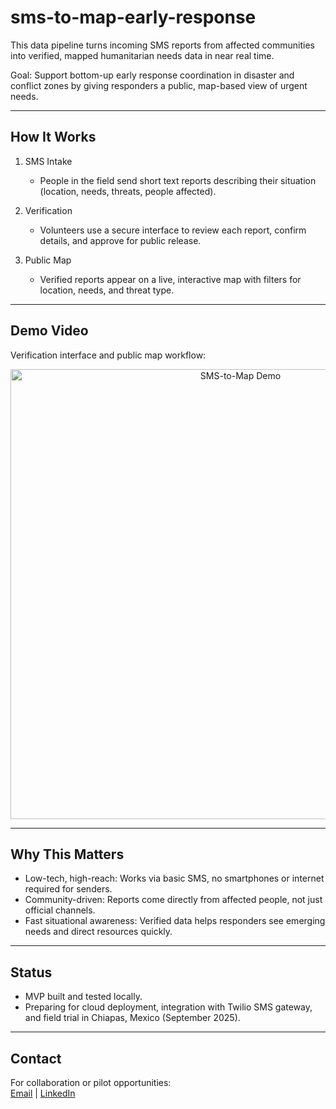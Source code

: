 # sms-to-map-early-response
This data pipeline turns incoming SMS reports from affected communities into verified, mapped humanitarian needs data in near real time.

Goal: Support bottom-up early response coordination in disaster and conflict zones by giving responders a public, map-based view of urgent needs.

---

## How It Works

1. SMS Intake  
   - People in the field send short text reports describing their situation (location, needs, threats, people affected).  

2. Verification  
   - Volunteers use a secure interface to review each report, confirm details, and approve for public release.  

3. Public Map  
   - Verified reports appear on a live, interactive map with filters for location, needs, and threat type.

---

## Demo Video
Verification interface and public map workflow:

<p align="center">
  <img src="sms_demo.gif" alt="SMS-to-Map Demo" width="720">
</p>


---

## Why This Matters

- Low-tech, high-reach: Works via basic SMS, no smartphones or internet required for senders.  
- Community-driven: Reports come directly from affected people, not just official channels.  
- Fast situational awareness: Verified data helps responders see emerging needs and direct resources quickly.

---

## Status

- MVP built and tested locally.  
- Preparing for cloud deployment, integration with Twilio SMS gateway, and field trial in Chiapas, Mexico (September 2025).

---

## Contact

For collaboration or pilot opportunities:  
[Email](timklustner@gmail.com) |
[LinkedIn](https://www.linkedin.com/in/tim-klustner/)
